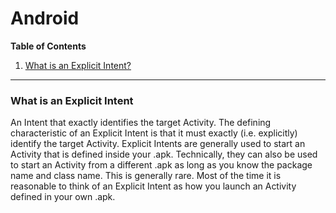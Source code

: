 # Android

**Table of Contents**

1. [What is an Explicit Intent?](#interface)

---

### What is an Explicit Intent
An Intent that exactly identifies the target Activity.
The defining characteristic of an Explicit Intent is that it must exactly (i.e. explicitly) identify the target Activity. Explicit Intents are generally used to start an Activity that is defined inside your .apk. Technically, they can also be used to start an Activity from a different .apk as long as you know the package name and class name. This is generally rare. Most of the time it is reasonable to think of an Explicit Intent as how you launch an Activity defined in your own .apk.

